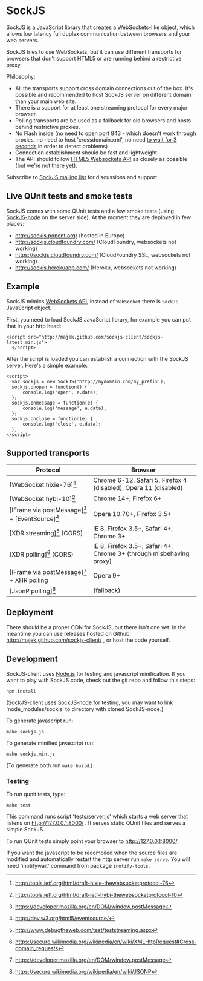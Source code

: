 SockJS
======

SockJS is a JavaScript library that creates a WebSockets-like object,
which allows low latency full duplex communication between browsers
and your web servers.

SockJS tries to use WebSockets, but it can use different transports
for browsers that don't support HTML5 or are running behind a
restrictive proxy.

Philosophy:

 * All the transports support cross domain connections out of the
   box. It's possible and recommended to host SockJS server on
   different domain than your main web site.
 * There is a support for at least one streaming protocol for every
   major browser.
 * Polling transports are be used as a fallback for old browsers and
   hosts behind restrictive proxies.
 * No Flash inside (no need to open port 843 - which doesn't work
   through proxies, no need to host 'crossdomain.xml', no need
   [to wait for 3 seconds](https://github.com/gimite/web-socket-js/issues/49)
   in order to detect problems)
 * Connection establishment should be fast and lightweight.
 * The API should follow [HTML5 Websockets API](http://dev.w3.org/html5/websockets/) as closely as possible (but we're not there yet).


Subscribe to
[SockJS mailing list](http://groups.google.com/group/sockjs) for
discussions and support.


Live QUnit tests and smoke tests
--------------------------------

SockJS comes with some QUnit tests and a few smoke tests (using
[SockJS-node](https://github.com/majek/sockjs-client) on the server
side). At the moment they are deployed in few places:

 * http://sockjs.popcnt.org/ (hosted in Europe)
 * http://sockjs.cloudfoundry.com/ (CloudFoundry, websockets not working)
 * https://sockjs.cloudfoundry.com/ (CloudFoundry SSL, websockets not working)
 * http://sockjs.herokuapp.com/ (Heroku, websockets not working)


Example
-------

SockJS mimics [WebSockets API](http://dev.w3.org/html5/websockets/),
 instead of `WebSocket` there is `SockJS` JavaScript object.

First, you need to load SockJS JavaScript library, for example you can
put that in your http head:

    <script src="http://majek.github.com/sockjs-client/sockjs-latest.min.js">
      </script>

After the script is loaded you can establish a connection with the
SockJS server. Here's a simple example:

    <script>
      var sockjs = new SockJS('http://mydomain.com/my_prefix');
      sockjs.onopen = function() {
          console.log('open', e.data);
      };
      sockjs.onmessage = function(e) {
          console.log('message', e.data);
      };
      sockjs.onclose = function(e) {
          console.log('close', e.data);
      };
    </script>


Supported transports
--------------------

Protocol                                          | Browser
------------------------------------------------- | -------------
[WebSocket hixie-76][^1]                          | Chrome 6-12, Safari 5, Firefox 4 (disabled), Opera 11 (disabled)
[WebSocket hybi-10][^2]                           | Chrome 14+, Firefox 6+
[IFrame via postMessage][^3] + [EventSource][^4]  | Opera 10.70+, Firefox 3.5+
[XDR streaming][^7] (CORS)                        | IE 8, Firefox 3.5+, Safari 4+, Chrome 3+
[XDR polling][^5] (CORS)                          | IE 8, Firefox 3.5+, Safari 4+, Chrome 3+ (through misbehaving proxy)
[IFrame via postMessage][^3] + XHR polling        | Opera 9+
[JsonP polling][^6]                               | (fallback)


[^1]: http://tools.ietf.org/html/draft-hixie-thewebsocketprotocol-76
[^2]: http://tools.ietf.org/html/draft-ietf-hybi-thewebsocketprotocol-10
[^3]: https://developer.mozilla.org/en/DOM/window.postMessage
[^4]: http://dev.w3.org/html5/eventsource/
[^5]: https://secure.wikimedia.org/wikipedia/en/wiki/XMLHttpRequest#Cross-domain_requests
[^6]: https://secure.wikimedia.org/wikipedia/en/wiki/JSONP
[^7]: http://www.debugtheweb.com/test/teststreaming.aspx


Deployment
----------

There should be a proper CDN for SockJS, but there isn't one yet. In
the meantime you can use releases hosted on Github:
http://majek.github.com/sockjs-client/ , or host the code yourself.


Development
-----------

SockJS-client uses [Node.js](http://nodejs.org/) for testing and
javascript minification. If you want to play with SockJS code, check
out the git repo and follow this steps:

    npm install

(SockJS-client uses
[SockJS-node](https://github.com/majek/sockjs-node) for testing, you
may want to link 'node_modules/sockjs' to directory with cloned
SockJS-node.)

To generate javascript run:

    make sockjs.js

To generate minified javascript run:

    make sockjs.min.js

(To generate both run `make build`.)


### Testing

To run qunit tests, type:

    make test

This command runs script 'tests/server.js' which starts a web server
that listens on http://127.0.0.1:8000/ . It serves static QUnit files
and serves a simple SockJS.

To run QUnit tests simply point your browser to
http://127.0.0.1:8000/.

If you want the javascript to be recompiled when the source files are
modified and automatically restart the http server run `make
serve`. You will need 'inotifywait' command from package
`inotify-tools`.

